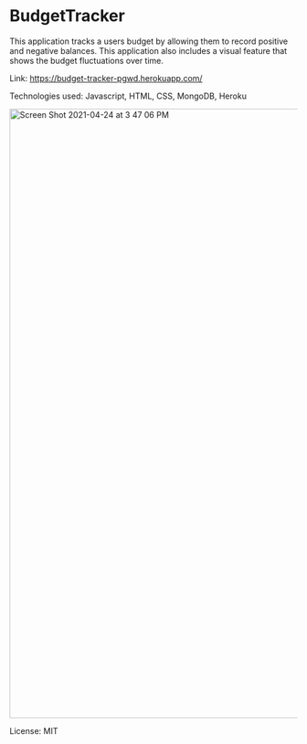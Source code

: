 # BudgetTracker

This application tracks a users budget by allowing them to record positive and negative balances. This application also includes a visual feature that shows the budget fluctuations over time.

Link: https://budget-tracker-pgwd.herokuapp.com/

Technologies used: Javascript, HTML, CSS, MongoDB, Heroku



<img width="1068" alt="Screen Shot 2021-04-24 at 3 47 06 PM" src="https://user-images.githubusercontent.com/77507157/115971058-5e99d180-a514-11eb-9758-54b4061f4fcc.png">

License: MIT
